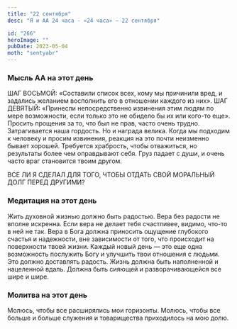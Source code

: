 ```yaml
---
title: "22 сентября"
desc: "Я и АА 24 часа - «24 часа» — 22 сентября"

id: "266"
heroImage: ""
pubDate: 2023-05-04
moth: "sentyabr"
---
```


### Мысль АА на этот день

ШАГ ВОСЬМОЙ: «Составили список всех, кому мы причинили вред, и задались
желанием восполнить его в отношении каждого из них». ШАГ ДЕВЯТЫЙ: «Принесли
непосредственно извинения этим людям по мере возможности, если только это не
обидело бы их или кого-то еще». Просить прощения за то, что был не прав, часто
очень трудно. Затрагивается наша гордость. Но и награда велика. Когда мы
подходим к человеку и просим извинения, реакция на это почти неизменно бывает
хорошей. Требуется храбрость, чтобы отважиться, но результаты более чем
оправдывают себя. Груз падает с души, и очень часто враг становится твоим
другом.

ВСЕ ЛИ Я СДЕЛАЛ ДЛЯ ТОГО, ЧТОБЫ ОТДАТЬ СВОЙ МОРАЛЬНЫЙ ДОЛГ ПЕРЕД ДРУГИМИ?

### Медитация на этот день

Жить духовной жизнью должно быть радостью. Вера без радости не вполне
искренна. Если вера не делает тебя счастливее, видимо, что-то в ней не так.
Вера в Бога должна приносить ощущение глубокого счастья и надежности, вне
зависимости от того, что происходит на поверхности твоей жизни. Каждый новый
день — это еще одна возможность послужить Богу и улучшить твои отношения с
людьми. Это должно доставлять радость. Жизнь должна быть наполненной и
нацеленной вдаль. Должна быть сияющей и разворачивающейся все шире и шире.

### Молитва на этот день

Молюсь, чтобы все расширялись мои горизонты. Молюсь, чтобы все больше и больше
служения и товарищества приходилось на мою долю.
